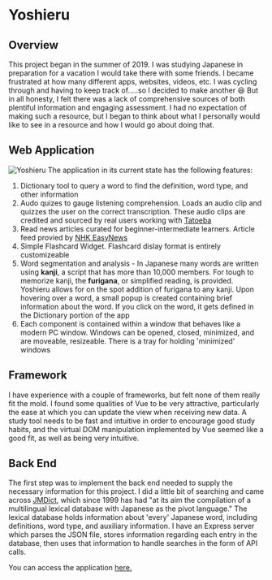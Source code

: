 # Yoshieru
## Overview

This project began in the summer of 2019. I was studying Japanese in preparation for a vacation I would take there with some friends. I became frustrated at how many different apps, websites, videos, etc. I was cycling through and having to keep track of.....so I decided to make another :laughing: But in all honesty, I felt there was a lack of comprehensive sources of both plentiful information and engaging assessment. I had no expectation of making such a resource, but I began to think about what I personally would like to see in a resource and how I would go about doing that.

## Web Application

![Yoshieru](https://i.imgur.com/U7F36mR.png)
The application in its current state has the following features:
1. Dictionary tool to query a word to find the definition, word type, and other information
2. Audo quizes to gauge listening comprehension. Loads an audio clip and quizzes the user on the correct transcription. These audio clips are credited and sourced by real users working with [Tatoeba](https://tatoeba.org/)
3. Read news articles curated for beginner-intermediate learners. Article feed provied by [NHK EasyNews](https://www3.nhk.or.jp/news/easy/)
4. Simple Flashcard Widget. Flashcard dislay format is entirely customizeable
5. Word segmentation and analysis - In Japanese many words are written using **kanji**, a script that has more than 10,000 members. For tough to memorize kanji, the **furigana**, or simplified reading, is provided. Yoshieru allows for on the spot addition of furigana to any kanji. Upon hovering over a word, a small popup is created containing brief information about the word. If you click on the word, it gets defined in the Dictionary portion of the app
6. Each component is contained within a window that behaves like a modern PC window. Windows can be opened, closed, minimized, and are moveable, resizeable. There is a tray for holding 'minimized' windows

## Framework

I have experience with a couple of frameworks, but felt none of them really fit the mold. I found some qualities of Vue to be very attractive, particularly the ease at which you can update the view when receiving new data. A study tool needs to be fast and intuitive in order to encourage good study habits, and the virtual DOM manipulation implemented by Vue seemed like a good fit, as well as being very intuitive.

## Back End

The first step was to implement the back end needed to supply the necessary information for this project. I did a little bit of searching and came across [JMDict](http://edrdg.org/jmdict/j_jmdict.html), which since 1999 has had "at its aim the compilation of a multilingual lexical database with Japanese as the pivot language." The lexical database holds information about 'every' Japanese word, including definitions, word type, and auxiliary information. I have an Express server which parses the JSON file, stores information regarding each entry in the database, then uses that information to handle searches in the form of API calls.


You can access the application [here.](http://ec2-100-25-211-104.compute-1.amazonaws.com:5000/)
